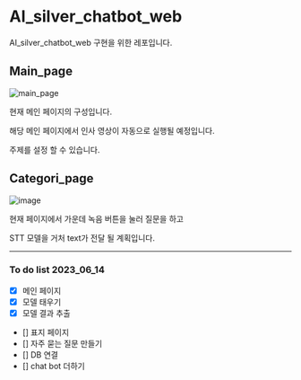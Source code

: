 # AI_silver_chatbot_web
AI_silver_chatbot_web 구현을 위한 레포입니다. 





## Main_page 

![main_page](https://github.com/suted2/AI_silver_chatbot_web/assets/101646531/ad3ede9e-dbae-4ab1-afb9-f9fa18480fbf)

현재 메인 페이지의 구성입니다. 

해당 메인 페이지에서 인사 영상이 자동으로 실행될 예정입니다. 

주제를 설정 할 수 있습니다. 


## Categori_page 

![image](https://github.com/suted2/AI_silver_chatbot_web/assets/101646531/78ad29f8-c7d4-4459-8692-03eb26dac8f8)

현재 페이지에서 가운데 녹음 버튼을 눌러 질문을 하고 

STT 모델을 거처 text가 전달 될 계획입니다. 




---
### To do list 2023_06_14

* [x] 메인 페이지 <br>
* [x] 모델 태우기 <br>
* [x] 모델 결과 추출 <br>
* [] 표지 페이지 <br>
* [] 자주 묻는 질문 만들기 <br>
* [] DB 연결 <br>
* [] chat bot 더하기 <br> 
